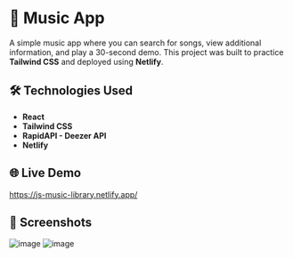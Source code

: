 # 🎵 Music App  

A simple music app where you can search for songs, view additional information, and play a 30-second demo. This project was built to practice **Tailwind CSS** and deployed using **Netlify**.  

## 🛠️ Technologies Used  

- **React**
- **Tailwind CSS**
- **RapidAPI - Deezer API**
- **Netlify**

## 🌐 Live Demo 
https://js-music-library.netlify.app/

## 📸 Screenshots
![image](https://github.com/user-attachments/assets/10c15ae6-c803-454b-b666-3ebfc5352046)
![image](https://github.com/user-attachments/assets/d7d39ef7-6db0-4340-aa61-29226b4e3399)

